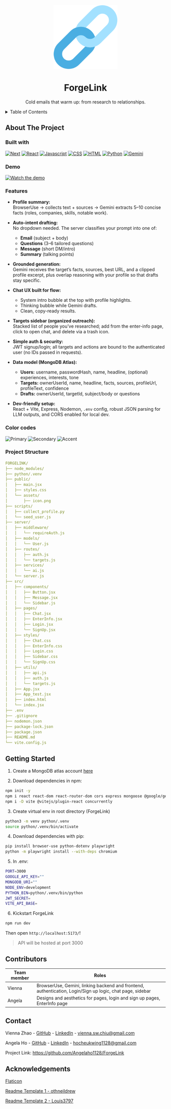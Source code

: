 <div align="center">
  <img src="./public/assets/icon.png" alt="logo" width="200" height="auto" />
  <h1>ForgeLink</h1>
  <p> Cold emails that warm up: from research to relationships.</p>
</div>

<details>
  <summary>Table of Contents</summary>
  <ol>
    <li>
      <a href="#about-the-project">About The Project</a>
      <ul>
        <li><a href="#built-with">Built With</a></li>
        <li><a href="#demo">Built With</a></li>
        <li><a href="#features">Built With</a></li>
        <li><a href="#color-codes">Built With</a></li>
        <li><a href="#project-structure">Built With</a></li>
      </ul>
    </li>
    <li><a href="#getting-started">Getting Started</a></li>
    <li><a href="#contributors">Contributors</a></li>
    <li><a href="#contact">Contact</a></li>
    <li><a href="#acknowledgments">Acknowledgments</a></li>
  </ol>
</details>

## About The Project

### Built with

[![Next][Next.js]][Next-url]
[![React][React.js]][React-url]
[![Javascript][Javascript.js]][Javascript-url]
[![CSS][CSS.com]][CSS-url]
[![HTML][HTML.com]][HTML-url]
[![Python][Python.com]][Python-url]
[![Gemini][Gemini.com]][Gemini-url]

### Demo

[![Watch the demo](https://img.youtube.com/vi/5VW6-MmL4uU/hqdefault.jpg)](https://www.youtube.com/watch?v=5VW6-MmL4uU)

### Features

- **Profile summary:**  
  BrowserUse → collects text + sources → Gemini extracts 5–10 concise facts (roles, companies, skills, notable work).

- **Auto-intent drafting:**  
  No dropdown needed. The server classifies your prompt into one of:

  - **Email** (subject + body)
  - **Questions** (3–6 tailored questions)
  - **Message** (short DM/intro)
  - **Summary** (talking points)

- **Grounded generation:**  
  Gemini receives the target’s facts, sources, best URL, and a clipped profile excerpt, plus overlap reasoning with your profile so that drafts stay specific.

- **Chat UX built for flow:**

  - System intro bubble at the top with profile highlights.
  - Thinking bubble while Gemini drafts.
  - Clean, copy-ready results.

- **Targets sidebar (organized outreach):**  
  Stacked list of people you’ve researched; add from the enter-info page, click to open chat, and delete via a trash icon.

- **Simple auth & security:**  
  JWT signup/login; all targets and actions are bound to the authenticated user (no IDs passed in requests).

- **Data model (MongoDB Atlas):**

  - **Users:** username, passwordHash, name, headline, (optional) experiences, interests, tone
  - **Targets:** ownerUserId, name, headline, facts, sources, profileUrl, profileText, confidence
  - **Drafts:** ownerUserId, targetId, subject/body or questions

- **Dev-friendly setup:**  
  React + Vite, Express, Nodemon, `.env` config, robust JSON parsing for LLM outputs, and CORS enabled for local dev.

### Color codes

![Primary](https://img.shields.io/badge/Primary%20Color-E5F2FF?style=for-the-badge)
![Secondary](https://img.shields.io/badge/Secondary%20Color-478CD1?style=for-the-badge)
![Accent](https://img.shields.io/badge/Accent-0A66C2?style=for-the-badge)

### Project Structure

```yaml
FORGELINK/
├── node_modules/
├── python/.venv
├── public/
│   ├── main.jsx
│   ├── styles.css
│   └── assets/
│       ├── icon.png
├── scripts/
│   ├── collect_profile.py
│   └── seed_user.js
├── server/
│   ├── middleware/
│   │   └── requireAuth.js
│   ├── models/
│   │   └── User.js
│   ├── routes/
│   │   ├── auth.js
│   │   └── targets.js
│   ├── services/
│   │   └── ai.js
│   └── server.js
├── src/
│   ├── components/
│   │   ├── Button.jsx
│   │   ├── Message.jsx
│   │   └── Sidebar.js
│   ├── pages/
│   │   ├── Chat.jsx
│   │   ├── EnterInfo.jsx
│   │   ├── Login.jsx
│   │   └── SignUp.jsx
│   ├── styles/
│   │   ├── Chat.css
│   │   ├── EnterInfo.css
│   │   ├── Login.css
│   │   ├── Sidebar.css
│   │   └── SignUp.css
│   ├── utils/
│   │   ├── api.js
│   │   ├── auth.js
│   │   └── targets.js
│   ├── App.jsx
│   ├── App_test.jsx
│   ├── index.html
│   └── index.jsx
├── .env
├── .gitignore
├── nodemon.json
├── package-lock.json
├── package.json
├── README.md
└── vite.config.js
```

## Getting Started

1. Create a MongoDB atlas account [here](https://www.mongodb.com/cloud/atlas/register)

2. Download dependencies in npm:

```bash
npm init -y
npm i react react-dom react-router-dom cors express mongoose @google/generative-ai bcryptjs jsonwebtoken
npm i -D vite @vitejs/plugin-react concurrently
```

3. Create virtual env in root directory (ForgeLink)

```bash
python3 -m venv python/.venv
source python/.venv/bin/activate
```

4. Download dependencies with pip:

```bash
pip install browser-use python-dotenv playwright
python -m playwright install --with-deps chromium

```

5. In .env:

```bash
PORT=3000
GOOGLE_API_KEY=""
MONGODB_URI=""
NODE_ENV=development
PYTHON_BIN=python/.venv/bin/python
JWT_SECRET=
VITE_API_BASE=
```

6. Kickstart ForgeLink

```bash
npm run dev
```

Then open `http://localhost:5173/`!

> API will be hosted at port 3000

## Contributors

| Team member | Roles                                                                                                     |
| ----------- | --------------------------------------------------------------------------------------------------------- |
| Vienna      | BrowserUse, Gemini, linking backend and frontend, authentication, Login/Sign up logic, chat page, sidebar |
| Angela      | Designs and aesthetics for pages, login and sign up pages, EnterInfo page                                 |

## Contact

Vienna Zhao - [GitHub](https://github.com/vienna601) - [LinkedIn](https://www.linkedin.com/in/vienna-zhao-207b402b5/) - [vienna.sw.chiu@gmail.com](vienna.sw.chiu@gmail.com)

Angela Ho - [GitHub](https://github.com/Angelaho1128) - [LinkedIn](https://www.linkedin.com/in/angela-ho-a08a10304/) - [hocheukwing1128@gmail.com](hocheukwing1128@gmail.com)

Project Link: https://github.com/Angelaho1128/ForgeLink

## Acknowledgements

[Flaticon](https://www.flaticon.com/)

[Readme Template 1 - othneildrew](https://github.com/othneildrew/Best-README-Template)

[Readme Template 2 - Louis3797](https://github.com/Louis3797/awesome-readme-template?tab=readme-ov-file)

[Next.js]: https://img.shields.io/badge/next.js-000000?style=for-the-badge&logo=nextdotjs&logoColor=white
[Next-url]: https://nextjs.org/
[React.js]: https://img.shields.io/badge/React-20232A?style=for-the-badge&logo=react&logoColor=61DAFB
[React-url]: https://reactjs.org/
[Javascript.js]: https://img.shields.io/badge/JavaScript-F7DF1E?style=for-the-badge&logo=javascript&logoColor=000
[Javascript-url]: https://developer.mozilla.org/en-US/docs/Web/JavaScript
[CSS.com]: https://img.shields.io/badge/CSS-639?style=for-the-badge&logo=css&logoColor=fff
[CSS-url]: https://developer.mozilla.org/en-US/docs/Web/CSS
[HTML.com]: https://img.shields.io/badge/HTML-%23E34F26.svg?style=for-the-badge&logo=html5&logoColor=white
[HTML-url]: https://developer.mozilla.org/en-US/docs/Web/HTML
[Python.com]: https://img.shields.io/badge/python-3670A0?style=for-the-badge&logo=python&logoColor=ffdd54
[Python-url]: https://www.python.org/
[Gemini.com]: https://img.shields.io/badge/Google%20Gemini-886FBF?style=for-the-badge&logo=googlegemini&logoColor=fff
[Gemini-url]: https://ai.google.dev/gemini-api/docs

